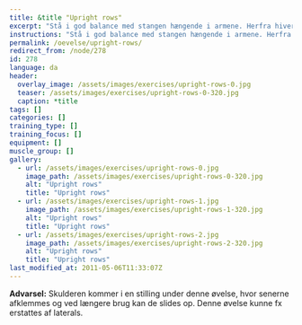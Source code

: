 ```yaml
---
title: &title "Upright rows"
excerpt: "Stå i god balance med stangen hængende i armene. Herfra hiver du stangen op til hagen. Stangen skal være så tæt på kroppen som muligt hele tiden."
instructions: "Stå i god balance med stangen hængende i armene. Herfra hiver du stangen op til hagen. Stangen skal være så tæt på kroppen som muligt hele tiden."
permalink: /oevelse/upright-rows/
redirect_from: /node/278
id: 278
language: da
header:
  overlay_image: /assets/images/exercises/upright-rows-0.jpg
  teaser: /assets/images/exercises/upright-rows-0-320.jpg
  caption: *title
tags: []
categories: []
training_type: [] 
training_focus: []
equipment: []
muscle_group: []
gallery:
  - url: /assets/images/exercises/upright-rows-0.jpg
    image_path: /assets/images/exercises/upright-rows-0-320.jpg
    alt: "Upright rows"
    title: "Upright rows"
  - url: /assets/images/exercises/upright-rows-1.jpg
    image_path: /assets/images/exercises/upright-rows-1-320.jpg
    alt: "Upright rows"
    title: "Upright rows"
  - url: /assets/images/exercises/upright-rows-2.jpg
    image_path: /assets/images/exercises/upright-rows-2-320.jpg
    alt: "Upright rows"
    title: "Upright rows"
last_modified_at: 2011-05-06T11:33:07Z
---
```


**Advarsel:** Skulderen kommer i en stilling under denne øvelse, hvor senerne afklemmes og ved længere brug kan de slides op. Denne øvelse kunne fx erstattes af laterals.
